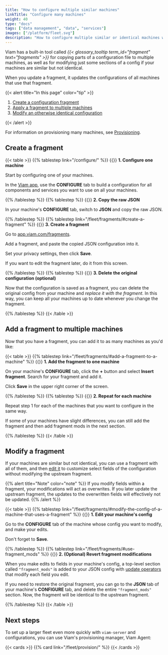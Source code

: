 ```yaml
---
title: "How to configure multiple similar machines"
linkTitle: "Configure many machines"
weight: 40
type: "docs"
tags: ["data management", "data", "services"]
images: ["/platform/fleet.svg"]
description: "How to configure multiple similar or identical machines with fragments."
---
```


Viam has a built-in tool called _{{< glossary_tooltip term_id="fragment" text="fragments" >}}_ for copying parts of a configuration file to multiple machines, as well as for modifying just some sections of a config if your machines are similar but not identical.

When you update a fragment, it updates the configurations of all machines that use that fragment.

{{< alert title="In this page" color="tip" >}}

1. [Create a configuration fragment](#create-a-fragment)
1. [Apply a fragment to multiple machines](#add-a-fragment-to-multiple-machines)
1. [Modify an otherwise identical configuration](#modify-a-fragment)

{{< /alert >}}

For information on provisioning many machines, see [Provisioning](/fleet/provision/).

## Create a fragment

{{< table >}}
{{% tablestep link="/configure/" %}}
{{<imgproc src="/use-cases/one-to-many/config.png" resize="700x" class="fill alignleft" style="max-width: 250px" declaredimensions=true alt="Configuration builder UI">}}
**1. Configure one machine**

Start by configuring one of your machines.

In the [Viam app](https://app.viam.com), use the **CONFIGURE** tab to build a configuration for all components and services you want to use on all your machines.

{{% /tablestep %}}
{{% tablestep %}}
{{<imgproc src="/use-cases/one-to-many/raw-json.png" resize="700x" class="fill alignleft" style="max-width: 250px" declaredimensions=true alt="JSON subtab of the CONFIGURE tab">}}
**2. Copy the raw JSON**

In your machine's **CONFIGURE** tab, switch to **JSON** and copy the raw JSON.

{{% /tablestep %}}
{{% tablestep link="/fleet/fragments/#create-a-fragment" %}}
{{<imgproc src="/use-cases/one-to-many/new-fragment.png" resize="700x" class="fill alignleft" style="max-width: 250px" declaredimensions=true alt="app.viam.com/fragment interface">}}
**3. Create a fragment**

Go to [app.viam.com/fragments](https://app.viam.com/fragments).

Add a fragment, and paste the copied JSON configuration into it.

Set your privacy settings, then click **Save**.

If you want to edit the fragment later, do it from this screen.

{{% /tablestep %}}
{{% tablestep %}}
{{<imgproc src="/use-cases/one-to-many/noun-trash.svg" class="fill alignleft" style="max-width: 150px" declaredimensions=true alt="Delete">}}
**3. Delete the original configuration (optional)**

Now that the configuration is saved as a fragment, you can delete the original config from your machine and _replace it with the fragment_.
In this way, you can keep all your machines up to date whenever you change the fragment.

{{% /tablestep %}}
{{< /table >}}

## Add a fragment to multiple machines

Now that you have a fragment, you can add it to as many machines as you'd like:

{{< table >}}
{{% tablestep link="/fleet/fragments/#add-a-fragment-to-a-machine" %}}
{{<imgproc src="/get-started/try-viam/rover-resources/fragments/fragments_list.png" resize="700x" class="fill alignleft" style="max-width: 250px" declaredimensions=true alt="Add fragment">}}
**1. Add the fragment to one machine**

On your machine's **CONFIGURE** tab, click the **+** button and select **Insert fragment**.
Search for your fragment and add it.

Click **Save** in the upper right corner of the screen.

{{% /tablestep %}}
{{% tablestep %}}
{{<imgproc src="/use-cases/one-to-many/noun-repeat.svg" class="fill alignleft" style="max-width: 100px"  declaredimensions=true alt="Repeat">}}
**2. Repeat for each machine**

Repeat step 1 for each of the machines that you want to configure in the same way.

If some of your machines have slight differences, you can still add the fragment and then add fragment mods in the next section.

{{% /tablestep %}}
{{< /table >}}

## Modify a fragment

If your machines are similar but not identical, you can use a fragment with all of them, and then [edit it](/fleet/fragments/#modify-the-config-of-a-machine-that-uses-a-fragment) to customize select fields of the configuration without modifying the upstream fragment.

{{% alert title="Note" color="note" %}}
If you modify fields within a fragment, your modifications will act as overwrites.
If you later update the upstream fragment, the updates to the overwritten fields will effectively not be updated.
{{% /alert %}}

{{< table >}}
{{% tablestep link="/fleet/fragments/#modify-the-config-of-a-machine-that-uses-a-fragment" %}}
{{<imgproc src="/use-cases/one-to-many/noun-edit.svg" class="fill alignleft" style="max-width: 150px"  declaredimensions=true alt="Edit">}}
**1. Edit your machine's config**

Go to the **CONFIGURE** tab of the machine whose config you want to modify, and make your edits.

Don't forget to **Save**.

{{% /tablestep %}}
{{% tablestep link="/fleet/fragments/#use-fragment_mods" %}}
{{<imgproc src="/use-cases/one-to-many/noun-reset.svg" class="fill alignleft" style="max-width: 100px"  declaredimensions=true alt="Reset to fragment">}}
**2. (Optional) Revert fragment modifications**

When you make edits to fields in your machine's config, a top-level section called `"fragment_mods"` is added to your JSON config with [update operators](https://www.mongodb.com/docs/manual/reference/operator/update/positional/#---update-) that modify each field you edit.

If you need to restore the original fragment, you can go to the **JSON** tab of your machine's **CONFIGURE** tab, and delete the entire `"fragment_mods"` section.
Now, the fragment will be identical to the upstream fragment.

{{% /tablestep %}}
{{< /table >}}

## Next steps

To set up a larger fleet even more quickly with `viam-server` and configurations, you can use Viam's provisioning manager, Viam Agent:

{{< cards >}}
{{% card link="/fleet/provision/" %}}
{{< /cards >}}

